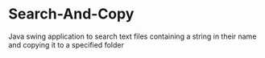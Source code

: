 # Search-And-Copy
Java swing application to search text files containing a string in their name and copying it to a specified folder

